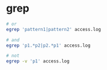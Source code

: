 # grep

```bash
# or
egrep 'pattern1|pattern2' access.log

# and
egrep 'p1.*p2|p2.*p1' access.log

# not
egrep -v 'p1' access.log
```

